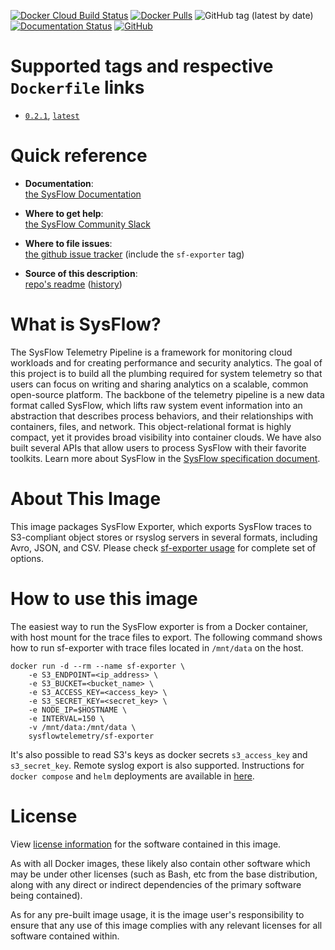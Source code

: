 [![Docker Cloud Build Status](https://img.shields.io/docker/cloud/build/sysflowtelemetry/sf-exporter)](https://hub.docker.com/r/sysflowtelemetry/sf-exporter/builds)
[![Docker Pulls](https://img.shields.io/docker/pulls/sysflowtelemetry/sf-exporter)](https://hub.docker.com/r/sysflowtelemetry/sf-exporter)
![GitHub tag (latest by date)](https://img.shields.io/github/v/tag/sysflow-telemetry/sf-exporter)
[![Documentation Status](https://readthedocs.org/projects/sysflow/badge/?version=latest)](https://sysflow.readthedocs.io/en/latest/?badge=latest)
[![GitHub](https://img.shields.io/github/license/sysflow-telemetry/sf-exporter)](https://github.com/sysflow-telemetry/sf-exporter/blob/master/LICENSE.md)

# Supported tags and respective `Dockerfile` links

-	[`0.2.1`](https://github.com/sysflow-telemetry/sf-exporter/blob/0.2.1/Dockerfile), [`latest`](https://github.com/sysflow-telemetry/sf-exporter/blob/master/Dockerfile)

# Quick reference

-	**Documentation**:  
	[the SysFlow Documentation](https://sysflow.readthedocs.io)
  
-	**Where to get help**:  
	[the SysFlow Community Slack](https://join.slack.com/t/sysflow-telemetry/shared_invite/enQtODA5OTA3NjE0MTAzLTlkMGJlZDQzYTc3MzhjMzUwNDExNmYyNWY0NWIwODNjYmRhYWEwNGU0ZmFkNGQ2NzVmYjYxMWFjYTM1MzA5YWQ)

-	**Where to file issues**:  
	[the github issue tracker](https://github.com/sysflow-telemetry/sf-docs/issues) (include the `sf-exporter` tag)

-	**Source of this description**:  
	[repo's readme](https://github.com/sysflow-telemetry/sf-exporter/edit/master/README.md) ([history](https://github.com/sysflow-telemetry/sf-exporter/commits/master))

# What is SysFlow?

The SysFlow Telemetry Pipeline is a framework for monitoring cloud workloads and for creating performance and security analytics. The goal of this project is to build all the plumbing required for system telemetry so that users can focus on writing and sharing analytics on a scalable, common open-source platform. The backbone of the telemetry pipeline is a new data format called SysFlow, which lifts raw system event information into an abstraction that describes process behaviors, and their relationships with containers, files, and network. This object-relational format is highly compact, yet it provides broad visibility into container clouds. We have also built several APIs that allow users to process SysFlow with their favorite toolkits. Learn more about SysFlow in the [SysFlow specification document](https://sysflow.readthedocs.io/en/latest/spec.html).

# About This Image

This image packages SysFlow Exporter, which exports SysFlow traces to S3-compliant object stores or rsyslog servers in several formats, including Avro, JSON, and CSV. Please check [sf-exporter usage](https://sysflow.readthedocs.io/en/latest/exporter.html#usage) for complete set of options.

# How to use this image

The easiest way to run the SysFlow exporter is from a Docker container, with host mount for the trace files to export. The following command shows how to run sf-exporter with trace files located in `/mnt/data` on the host.

```
docker run -d --rm --name sf-exporter \
    -e S3_ENDPOINT=<ip_address> \
    -e S3_BUCKET=<bucket_name> \
    -e S3_ACCESS_KEY=<access_key> \
    -e S3_SECRET_KEY=<secret_key> \
    -e NODE_IP=$HOSTNAME \
    -e INTERVAL=150 \ 
    -v /mnt/data:/mnt/data \
    sysflowtelemetry/sf-exporter
```

It's also possible to read S3's keys as docker secrets `s3_access_key` and `s3_secret_key`. Remote syslog export is also supported. Instructions for `docker compose` and `helm` deployments are available in [here](https://sysflow.readthedocs.io/en/latest/deploy.html).

# License

View [license information](https://github.com/sysflow-telemetry/sf-exporter/blob/master/LICENSE.md) for the software contained in this image.

As with all Docker images, these likely also contain other software which may be under other licenses (such as Bash, etc from the base distribution, along with any direct or indirect dependencies of the primary software being contained).

As for any pre-built image usage, it is the image user's responsibility to ensure that any use of this image complies with any relevant licenses for all software contained within.
